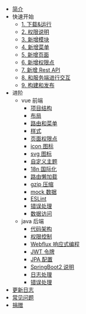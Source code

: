 * [简介](README.md)
* 快速开始
  * [1. 下载&运行](getting-started.md)
  * [2. 权限说明](permission.md)
  * [3. 新增模块](create-model.md)
  * [4. 新增菜单](nav-permission.md)
  * [5. 新增页面](new-page.md)
  * [6. 新增权限点](page-points.md)
  * [7. 新增 Rest API](java-new-api.md)
  * [8. 和服务端进行交互](server.md)
  * [9. 构建和发布](deploy.md)
* 进阶
  * vue 前端
    * [项目结构](fontend-art.md)
    * [布局](layout.md)
    * [路由和菜单](router-and-nav.md)
    * [样式](style.md)
    * [页面权限点](fontend-permission-point.md)
    * [icon 图标](fontend-icon.md)
    * [svg 图标](fontend-svg.md)
    * [自定义主题](fontend-theme.md)
    * [18n 国际化](fontend-18n.md)
    * [路由懒加载](fontend-lazy.md)
    * [gzip 压缩](fontend-gzip.md)
    * [mock 数据](fontend-mock.md)
    * [ESLint](fontend-eslint.md)
    * [错误处理](fontend-err.md)
    * [数据访问](快速上手/fontend-request.md)
  * java 后端
    * [代码架构](java-art.md)
    * [权限控制](java-permission.md)
    * [Webflux 响应式编程](java-flux.md)
    * [JWT 令牌](java-jwt.md)
    * [JPA 配置](java-jpa.md)
    * [SpringBoot2 说明](java-spring-boot2.md)
    * [日志处理](java-logs.md)
    * [错误处理](java-err.md)
* [更新日志](https://github.com/itheima2017/vue-element-admin-itheima/releases)
* [常见问题](faq.md)
* [捐赠](donate.md)
